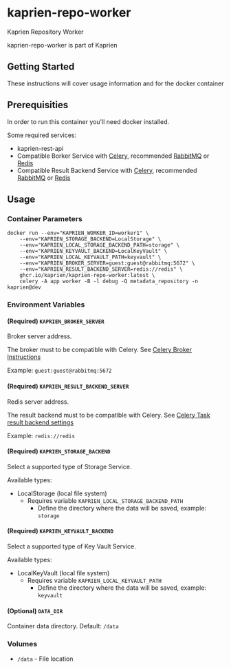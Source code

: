 # kaprien-repo-worker

Kaprien Repository Worker

kaprien-repo-worker is part of Kaprien

## Getting Started

These instructions will cover usage information and for the docker container

## Prerequisities


In order to run this container you'll need docker installed.

Some required services:

* kaprien-rest-api
* Compatible Borker Service with [Celery](http://docs.celeryq.dev/),
  recommended [RabbitMQ](https://www.rabbitmq.com) or
  [Redis](https://redis.com)
* Compatible Result Backend Service with [Celery](http://docs.celeryq.dev/),
  recommended [RabbitMQ](https://www.rabbitmq.com) or
  [Redis](https://redis.com)


## Usage

### Container Parameters

```shell
docker run --env="KAPRIEN_WORKER_ID=worker1" \
    --env="KAPRIEN_STORAGE_BACKEND=LocalStorage" \
    --env="KAPRIEN_LOCAL_STORAGE_BACKEND_PATH=storage" \
    --env="KAPRIEN_KEYVAULT_BACKEND=LocalKeyVault" \
    --env="KAPRIEN_LOCAL_KEYVAULT_PATH=keyvault" \
    --env="KAPRIEN_BROKER_SERVER=guest:guest@rabbitmq:5672" \
    --env="KAPRIEN_RESULT_BACKEND_SERVER=redis://redis" \
    ghcr.io/kaprien/kaprien-repo-worker:latest \
    celery -A app worker -B -l debug -Q metadata_repository -n kaprien@dev
```


### Environment Variables

#### (Required) `KAPRIEN_BROKER_SERVER`

Broker server address.

The broker must to be compatible with Celery.
See [Celery Broker Instructions](https://docs.celeryq.dev/en/stable/getting-started/backends-and-brokers/index.html#broker-instructions)

Example: `guest:guest@rabbitmq:5672`

#### (Required) `KAPRIEN_RESULT_BACKEND_SERVER`

Redis server address.

The result backend must to be compatible with Celery. See
[Celery Task result backend settings](https://docs.celeryq.dev/en/stable/userguide/configuration.html#task-result-backend-settings)

Example: `redis://redis`

#### (Required) `KAPRIEN_STORAGE_BACKEND`

Select a supported type of Storage Service.

Available types:

* LocalStorage (local file system)
    - Requires variable ``KAPRIEN_LOCAL_STORAGE_BACKEND_PATH``
      - Define the directory where the data will be saved, example: `storage`

#### (Required) `KAPRIEN_KEYVAULT_BACKEND`

Select a supported type of Key Vault Service.

Available types:

* LocalKeyVault (local file system)
  - Requires variable ``KAPRIEN_LOCAL_KEYVAULT_PATH``
    - Define the directory where the data will be saved, example: `keyvault`


#### (Optional) `DATA_DIR`

Container data directory. Default: `/data`

### Volumes

* `/data` - File location
